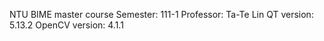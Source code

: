NTU BIME master course
Semester: 111-1
Professor: Ta-Te Lin
QT version: 5.13.2
OpenCV version: 4.1.1
